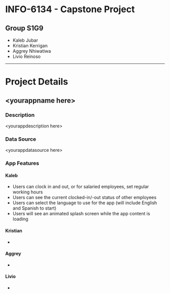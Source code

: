 # INFO-6134 - Capstone Project
## Group S1G9
- Kaleb Jubar
- Kristian Kerrigan
- Aggrey Nhiwatiwa
- Livio Reinoso
---
# Project Details
## \<yourappname here\>
### Description
\<yourappdescription here\>
### Data Source
\<yourappdatasource here\>
### App Features
#### Kaleb
- Users can clock in and out, or for salaried employees, set regular working hours
- Users can see the current clocked-in/-out status of other employees
- Users can select the language to use for the app (will include English and Spanish to start)
- Users will see an animated splash screen while the app content is loading
  
#### Kristian
-
  
#### Aggrey
- 
  
#### Livio
- 
